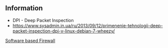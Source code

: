 ## Information
- DPI - Deep Packet Inspection
- https://www.sysadmin.in.ua/ru/2013/09/12/primenenie-tehnologii-deep-packet-inspection-dpi-v-linux-debian-7-wheezy/

[Software based Firewall](obsidian://open?vault=Obsidian%20Vault&file=Software%20based%20Firewall)